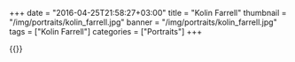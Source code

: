 +++
date = "2016-04-25T21:58:27+03:00"
title = "Kolin Farrell"
thumbnail = "/img/portraits/kolin_farrell.jpg"
banner = "/img/portraits/kolin_farrell.jpg"
tags = ["Kolin Farrell"]
categories = ["Portraits"]
+++

{{<mkimage src="/img/portraits/kolin_farrell.jpg">}}
